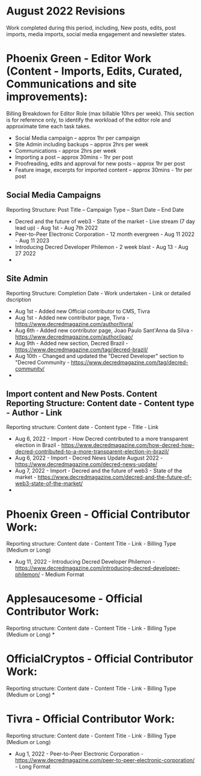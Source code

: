 # August 2022 Revisions
Work completed during this period, including, New posts, edits, post imports, media imports, social media engagement and newsletter states.


# Phoenix Green - Editor Work (Content - Imports, Edits, Curated, Communications and site improvements):

Billing Breakdown for Editor Role (max billable 10hrs per week).
This section is for reference only, to identify the workload of the editor role and approximate time each task takes.
* Social Media campaign – approx 1hr per campaign
* Site Admin including backups – approx 2hrs per week
* Communications - approx 2hrs per week
* Importing a post – approx 30mins - 1hr per post
* Proofreading, edits and approval for new posts – approx 1hr per post
* Feature image, excerpts for imported content – approx 30mins - 1hr per post 

## Social Media Campaigns 
Reporting Structure: Post Title – Campaign Type – Start Date – End Date
* Decred and the future of web3 - State of the market - Live stream (7 day lead up) - Aug 1st - Aug 7th 2022
* Peer-to-Peer Electronic Corporation - 12 month evergreen - Aug 11 2022 - Aug 11 2023
* Introducing Decred Developer Philemon - 2 week blast - Aug 13 - Aug 27 2022
* 

## Site Admin
Reporting Structure: Completion Date - Work undertaken - Link or detailed dscription
* Aug 1st - Added new Official contributor to CMS, Tivra
* Aug 1st - Added new contributor page, Tivra - https://www.decredmagazine.com/author/tivra/
* Aug 6th - Added new contributor page, Joao Paulo Sant'Anna da Silva - https://www.decredmagazine.com/author/joao/
* Aug 9th - Added new section, Decred Brazil - https://www.decredmagazine.com/tag/decred-brazil/
* Aug 10th - Changed and updated the "Decred Developer" section to "Decred Community - https://www.decredmagazine.com/tag/decred-community/
* 

## Import content and New Posts. Content Reporting Structure: Content date - Content type - Author - Link
Reporting structure: Content date - Content type - Title - Link
* Aug 6, 2022 - Import - How Decred contributed to a more transparent election in Brazil - https://www.decredmagazine.com/how-decred-how-decred-contributed-to-a-more-transparent-election-in-brazil/
* Aug 6, 2022 - Import - Decred News Update August 2022 - https://www.decredmagazine.com/decred-news-update/
* Aug 7, 2022 - Import - Decred and the future of web3 - State of the market - https://www.decredmagazine.com/decred-and-the-future-of-web3-state-of-the-market/
* 


# Phoenix Green - Official Contributor Work:
Reporting structure: Content date - Content Title - Link - Billing Type (Medium or Long)
* Aug 11, 2022 - Introducing Decred Developer Philemon - https://www.decredmagazine.com/introducing-decred-developer-philemon/ - Medium Format

# Applesaucesome - Official Contributor Work:
Reporting structure: Content date - Content Title - Link - Billing Type (Medium or Long)
* 

# OfficialCryptos - Official Contributor Work:
Reporting structure: Content date - Content Title - Link - Billing Type (Medium or Long)
* 

# Tivra - Official Contributor Work:
Reporting structure: Content date - Content Title - Link - Billing Type (Medium or Long)
* Aug 1, 2022 - Peer-to-Peer Electronic Corporation - https://www.decredmagazine.com/peer-to-peer-electronic-corporation/ - Long Format
